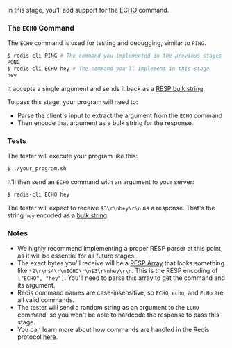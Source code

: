 In this stage, you'll add support for the [ECHO](https://redis.io/commands/echo) command.

### The `ECHO` Command

The `ECHO` command is used for testing and debugging, similar to `PING`. 

```bash
$ redis-cli PING # The command you implemented in the previous stages
PONG
$ redis-cli ECHO hey # The command you'll implement in this stage
hey
```

It accepts a single argument and sends it back as a [RESP bulk string](https://redis.io/docs/latest/develop/reference/protocol-spec/#bulk-strings).

To pass this stage, your program will need to:
- Parse the client's input to extract the argument from the `ECHO` command
- Then encode that argument as a bulk string for the response.

### Tests

The tester will execute your program like this:

```bash
$ ./your_program.sh
```

It'll then send an `ECHO` command with an argument to your server:

```bash
$ redis-cli ECHO hey
```

The tester will expect to receive `$3\r\nhey\r\n` as a response. That's the string `hey` encoded as a [bulk string](https://redis.io/docs/latest/develop/reference/protocol-spec/#bulk-strings).

### Notes

- We highly recommend implementing a proper RESP parser at this point, as it will be essential for all future stages.
- The exact bytes you'll receive will be a [RESP Array](https://redis.io/docs/latest/develop/reference/protocol-spec/#arrays) that looks something like `*2\r\n$4\r\nECHO\r\n$3\r\nhey\r\n`. This is the RESP encoding of `["ECHO", "hey"]`. You'll need to parse this array to get the command and its argument. 
- Redis command names are case-insensitive, so `ECHO`, `echo`, and `EcHo` are all valid commands.
- The tester will send a random string as an argument to the `ECHO` command, so you won't be able to hardcode the response to pass this stage.
- You can learn more about how commands are handled in the Redis protocol [here](https://redis.io/docs/latest/develop/reference/protocol-spec/#sending-commands-to-a-redis-server).
